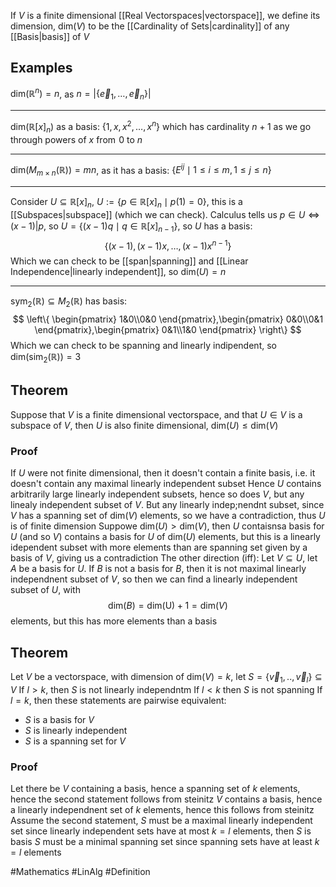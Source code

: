 If $V$ is a finite dimensional [[Real Vectorspaces|vectorspace]], we define its dimension, $\text{dim}(V)$ to be the [[Cardinality of Sets|cardinality]] of any [[Basis|basis]] of $V$
## Examples
$\text{dim}(\mathbb{R}^{n})=n$, as $n=|\{ \vec{e}_{1},\dots,\vec{e}_{n} \}|$
___
$\text{dim}(\mathbb{R}[x]_{n})$ as a basis: $\{ 1,x,x^{2},\dots,x^{n} \}$ which has cardinality $n+1$ as we go through powers of $x$ from $\hspace{0pt}0$ to $n$
___
$\text{dim}(M_{m\times n}(\mathbb{R}))=mn$, as it has a basis: $\{ E^{ij}\mid 1\leq i\leq m,1\leq j\leq n \}$
___
Consider $U\subseteq \mathbb{R}[x]_{n}$, $U:=\{ p\in\mathbb{R}[x]_{n}\mid p(1)=0 \}$, this is a [[Subspaces|subspace]] (which we can check). Calculus tells us $p \in U\iff(x-1)|p$, so $U=\{ (x-1)q\mid q\in\mathbb{R}[x]_{n-1} \}$, so $U$ has a basis: 
$$
\{ (x-1),(x-1)x,\dots,(x-1)x^{n-1} \}
$$
Which we can check to be [[span|spanning]] and [[Linear Independence|linearly independent]], so $\text{dim}(U)=n$
___
$\text{sym}_{2}(\mathbb{R})\subseteq M_{2}(\mathbb{R})$ has basis:
$$
\left\{  \begin{pmatrix}
1&0\\0&0
\end{pmatrix},\begin{pmatrix}
0&0\\0&1
\end{pmatrix},\begin{pmatrix}
0&1\\1&0
\end{pmatrix}  \right\}
$$
Which we can check to be spanning and linearly indipendent, so $\text{dim}(\text{sim}_{2}(\mathbb{R}))=3$
## Theorem
Suppose that $V$ is a finite dimensional vectorspace, and that $U\in V$ is a subspace of $V$, then $U$ is also finite dimensional, $\text{dim}(U)\leq \text{dim}(V)$
### Proof
If $U$ were not finite dimensional, then it doesn't contain a finite basis, i.e. it doesn't contain any maximal linearly independent subset
Hence $U$ contains arbitrarily large linearly independent subsets, hence so does $V$, but any linealy independent subset of $V$. But any linearly indep;nendnt subset, since $V$ has a spanning set of $\text{dim}(V)$ elements, so we have a contradiction, thus $U$ is of finite dimension
Suppowe $\text{dim}(U)>\text{dim}(V)$, then $U$ contaisnsa basis for $U$ (and so $V$) contains a basis for $U$ of $\text{dim}(U)$ elements, but this is a linearly idependent subset with more elements than are spanning set given by a basis of $V$, giving us a contradiction
The other direction (iff):
Let $V\subseteq U$, let $A$ be a basis for $U$. If $B$ is not a basis for $B$, then it is not maximal linearly independnent subset of $V$, so then we can find a linearly independent subset of $U$, with
$$
\text{dim}(B)=\text{dim(U)}+1=\text{dim}(V)
$$
elements, but this has more elements than a basis
## Theorem
Let $V$ be a vectorspace, with dimension of $\text{dim}(V)=k$, let $S=\{ \vec{v}_{1},..,\vec{v}_{l} \}\subseteq V$
If $l>k$, then $S$ is not linearly independntm If $l<k$ then $S$ is not spanning
If $l=k$, then these statements are pairwise equivalent:
- $S$ is a basis for $V$
- $S$ is linearly independent
- $S$ is a spanning set for $V$
### Proof
Let there be $V$ containing a basis, hence a spanning set of $k$ elements, hence the second statement follows from steinitz
$V$ contains a basis, hence a linearly independnent set of $k$ elements, hence this follows from steinitz
Assume the second statement, $S$ must be a maximal linearly independent set since linearly independent sets have at most $k=l$ elements, then $S$ is  basis
$S$ must be a minimal spanning set since spanning sets have at least $k=l$ elements

#Mathematics #LinAlg #Definition 